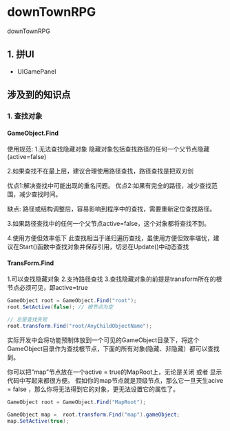 # downTownRPG
downTownRPG

## 1. 拼UI

* UIGamePanel













## 涉及到的知识点

### 1. 查找对象

#### GameObject.Find

使用规范: 
1.无法查找隐藏对象 
隐藏对象包括查找路径的任何一个父节点隐藏(active=false)

2.如果查找不在最上层，建议合理使用路径查找，路径查找是把双刃剑

优点1:解决查找中可能出现的重名问题。 
优点2:如果有完全的路径，减少查找范围，减少查找时间。

缺点: 路径或结构调整后，容易影响到程序中的查找，需要重新定位查找路径。

3.如果路径查找中的任何一个父节点active=false，这个对象都将查找不到。

4.使用方便但效率低下 
此查找相当于递归遍历查找，虽使用方便但效率堪忧，建议在Start()函数中查找对象并保存引用，切忌在Update()中动态查找

#### TransForm.Find

1.可以查找隐藏对象 
2.支持路径查找 
3.查找隐藏对象的前提是transform所在的根节点必须可见，即active=true

```csharp
GameObject root = GameObject.Find("root");
root.SetActive(false); // 根节点为空

// 总是查找失败
root.transform.Find("root/AnyChildObjectName");
```

实际开发中会将功能预制体放到一个可见的GameObject目录下，将这个GameObject目录作为查找根节点，下面的所有对象(隐藏、非隐藏）都可以查找到。

你可以把”map”节点放在一个active = true的MapRoot上，无论是关闭 或者 显示 代码中写起来都很方便。 假如你的map节点就是顶级节点，那么它一旦天生acive = false ，那么你将无法得到它的对象，更无法设置它的属性了。


```csharp
GameObject root = GameObject.Find("MapRoot");

GameObject map =  root.transform.Find("map").gameObject;       
map.SetActive(true);
```




